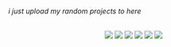 ###### i just upload my random projects to here<br/>
<p align="center">
  <img src="https://img.shields.io/badge/end_my-suffering-green">
  <img src="https://img.shields.io/badge/rizz_count-0-red">
  <img src="https://img.shields.io/badge/el_psy_kongroo-C4A484">
  <img src="https://img.shields.io/badge/swag_psp_homebrew_developer-003791?logo=playstation">
  <img src="https://img.shields.io/badge/c_lover-545c66?logo=c">
  <img src="https://img.shields.io/badge/vscode_user-007ACC?logo=visualstudiocode">
</p>
